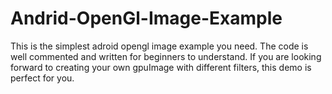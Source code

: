 # Andrid-OpenGl-Image-Example
This is the simplest adroid opengl image example you need. The code is well commented and written for beginners to understand.
If you are looking forward to creating your own gpuImage with different filters, this demo is perfect for you.

